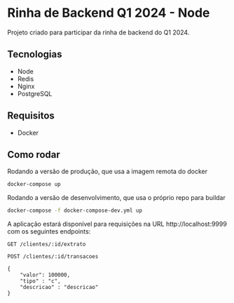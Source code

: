 # Rinha de Backend Q1 2024 - Node

Projeto criado para participar da rinha de backend do Q1 2024.

## Tecnologias

- Node
- Redis
- Nginx
- PostgreSQL

## Requisitos

- Docker

## Como rodar

Rodando a versão de produção, que usa a imagem remota do docker

```bash
docker-compose up
```

Rodando a versão de desenvolvimento, que usa o próprio repo para buildar

```bash
docker-compose -f docker-compose-dev.yml up
```

A aplicação estará disponível para requisições na URL http://localhost:9999 com os seguintes endpoints:

```
GET /clientes/:id/extrato
```

```
POST /clientes/:id/transacoes

{
    "valor": 100000,
    "tipo" : "c",
    "descricao" : "descricao"
}
```